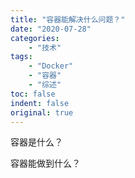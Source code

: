 ```yaml
---
title: "容器能解决什么问题？"
date: "2020-07-28"
categories:
    - "技术"
tags:
    - "Docker"
    - "容器"
    - "综述"
toc: false
indent: false
original: true
---
```


容器是什么？

容器能做到什么？

